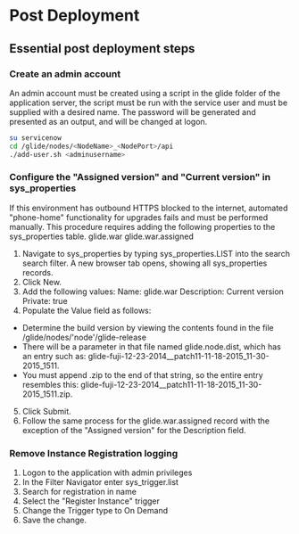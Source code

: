 # Post Deployment #

## Essential post deployment steps ##
### Create an admin account ###
An admin account must be created using a script in the glide folder of the application server, the script must be run with the service user and must be supplied with a desired name.
The password will be generated and presented as an output, and will be changed at logon.
```sh
su servicenow
cd /glide/nodes/<NodeName>_<NodePort>/api
./add-user.sh <adminusername>
```

### Configure the "Assigned version" and "Current version" in sys_properties ###
If this environment has outbound HTTPS blocked to the internet, automated "phone-home" functionality for upgrades
fails and must be performed manually. This procedure requires adding the following properties to the sys_properties
table.
glide.war
glide.war.assigned
1. Navigate to sys_properties by typing sys_properties.LIST into the search search filter.
A new browser tab opens, showing all sys_properties records.
2. Click New.
3. Add the following values:
  Name: glide.war
  Description: Current version
  Private: true
4. Populate the Value field as follows:
 * Determine the build version by viewing the contents found in the file /glide/nodes/'node'/glide-release
 * There will be a parameter in that file named glide.node.dist, which has an entry such as: glide-fuji-12-23-2014__patch11-11-18-2015_11-30-2015_1511.
 * You must append .zip to the end of that string, so the entire entry resembles this: glide-fuji-12-23-2014__patch11-11-18-2015_11-30-2015_1511.zip.
5. Click Submit.
6. Follow the same process for the glide.war.assigned record with the exception of the "Assigned version" for the Description field.

 
### Remove Instance Registration logging ##  
1. Logon to the application with admin privileges
2. In the Filter Navigator enter sys_trigger.list
3. Search for registration in name
4. Select the "Register Instance" trigger
5. Change the Trigger type to On Demand
6. Save the change.
  
  
